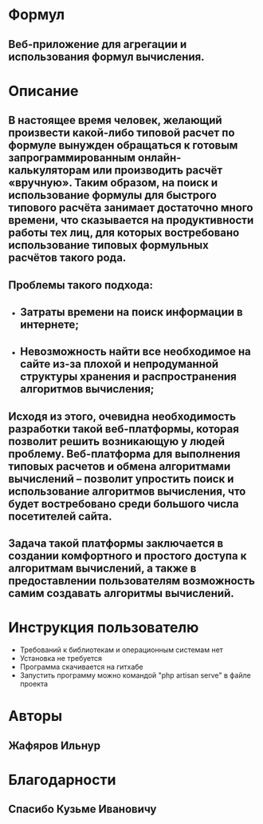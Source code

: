 # Формул
## Веб-приложение для агрегации и использования формул вычисления.
# Описание
## В настоящее время человек, желающий произвести какой-либо типовой расчет по формуле вынужден обращаться к готовым запрограммированным онлайн-калькуляторам или производить расчёт «вручную». Таким образом, на поиск и использование формулы для быстрого типового расчёта занимает достаточно много времени, что сказывается на продуктивности работы тех лиц, для которых востребовано использование типовых формульных расчётов такого рода.
## Проблемы такого подхода:
- ## Затраты времени на поиск информации в интернете;
- ## Невозможность найти все необходимое на сайте из-за плохой и непродуманной структуры хранения и распространения алгоритмов вычисления;
## Исходя из этого, очевидна необходимость разработки такой веб-платформы, которая позволит решить возникающую у людей проблему. Веб-платформа для выполнения типовых расчетов и обмена алгоритмами вычислений – позволит упростить поиск и использование алгоритмов вычисления, что будет востребовано среди большого числа посетителей сайта.
## Задача такой платформы заключается в создании комфортного и простого доступа к алгоритмам вычислений, а также в предоставлении пользователям возможность самим создавать алгоритмы вычислений.
# Инструкция пользователю
- Требований к библиотекам и операционным системам нет
- Установка не требуется
- Программа скачивается на гитхабе
- Запустить программу можно командой "php artisan serve" в файле проекта
# Авторы
## Жафяров Ильнур
# Благодарности
## Спасибо Кузьме Ивановичу
